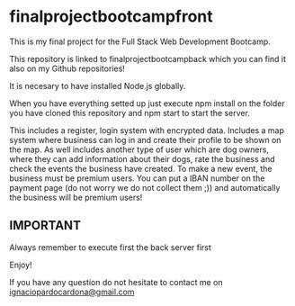 # finalprojectbootcampfront

This is my final project for the Full Stack Web Development Bootcamp. 

This repository is linked to finalprojectbootcampback which you can find it also on my Github repositories!

It is necesary to have installed Node.js globally. 

When you have everything setted up just execute npm install on the folder you have cloned this repository and npm start to start the server.

This includes a register, login system with encrypted data. Includes a map system where business can log in and create their profile to be shown on the map. As well includes another type of user which are dog owners, where they can add information about their dogs, rate the business and check the events the business have created. To make a new event, the business must be premium users. You can put a IBAN number on the payment page (do not worry we do not collect them ;)) and automatically the business will be premium users!

## IMPORTANT

Always remember to execute first the back server first

Enjoy!

If you have any question do not hesitate to contact me on ignaciopardocardona@gmail.com
